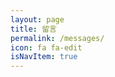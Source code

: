 ```yaml
---
layout: page
title: 留言
permalink: /messages/
icon: fa fa-edit
isNavItem: true
---
```

<style>
  .liuyanban {
    width: 80%;
    margin: 0 auto;
}
@media only screen and (max-width: 990px){
  .liuyanban {
    width: 100%;
    margin: 0 auto;
}
</style>


<div class="liuyanban">
<div id="vcomments"></div>
<script>
new Valine({
    el: '#vcomments',
    appId: 'edBPYFEXGjTNmYOSU6QfSs8M-gzGzoHsz',
    appKey: 'Ak42WeKa9Fx00j5RiUXUJIhK',
    notify: false,
    verify: false,
    avatar:'mm',
    placeholder: '随便说说什么吧~~~',
    lang:'zh-cn'
})
</script>
</div>
